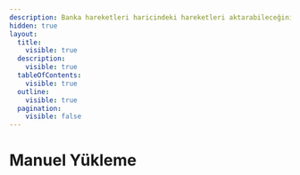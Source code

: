```yaml
---
description: Banka hareketleri haricindeki hareketleri aktarabileceğiniz bir özelliktir.
hidden: true
layout:
  title:
    visible: true
  description:
    visible: true
  tableOfContents:
    visible: true
  outline:
    visible: true
  pagination:
    visible: false
---
```


# Manuel Yükleme

